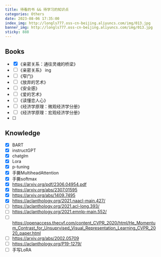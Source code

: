 ```yaml
---
title: 待看的书 && 待学习的知识点
categories: Others
date: 2023-08-06 17:35:00
index_img: http://longls777.oss-cn-beijing.aliyuncs.com/img/013.jpg
banner_img: http://longls777.oss-cn-beijing.aliyuncs.com/img/013.jpg
sticky: 888
---
```




## Books

- [x] 《亲密关系：通往灵魂的桥梁》 
- [ ] 《亲密关系》   ing
- [ ] 《窄门》
- [ ] 《放弃的艺术》
- [ ] 《安全感》
- [ ] 《爱的艺术》
- [ ] 《读懂恋人心》
- [ ] 《经济学原理：微观经济学分册》
- [ ] 《经济学原理：宏观经济学分册》
- [ ] 



## Knowledge

- [x] BART
- [x] instructGPT
- [x] chatglm
- [x] Lora
- [x] p-tuning
- [x] 手撕MultiheadAttention
- [x] 手撕softmax
- [x] https://arxiv.org/pdf/2306.04954.pdf
- [x] https://arxiv.org/abs/2307.01595
- [x] https://arxiv.org/abs/1409.7495
- [x] https://aclanthology.org/2021.naacl-main.427/
- [ ] https://aclanthology.org/2021.acl-long.393/
- [ ] https://aclanthology.org/2021.emnlp-main.552/
- [ ] https://openaccess.thecvf.com/content_CVPR_2020/html/He_Momentum_Contrast_for_Unsuprvised_Visual_Representation_Learning_CVPR_2020_paper.html
- [ ] https://arxiv.org/abs/2002.05709
- [ ] https://aclanthology.org/P19-1279/
- [ ] 手写LoRA